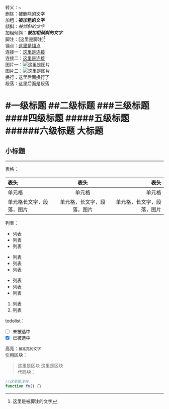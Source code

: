 转义：\~  
删除：~~被删除的文字~~  
加粗：**被加粗的文字**  
倾斜：*被倾斜的文字*  
加粗倾斜：***被加粗倾斜的文字***  
脚注：[这里是脚注][^foot]  
锚点：[这里是锚点](#anchor)  
连接一：[这里是连接](http://www.github.com/yandou/)  
连接二：[这里是连接][link]  
图片一：![这里是图片](http://www.github.com/favicon.ico)  
图片二：![这里是图片][img]  
换行：这里后面换行了  
段落：这里后面是段落

#一级标题
##二级标题
###三级标题
####四级标题
#####五级标题
######六级标题
大标题
=  
小标题
-  

---  
表格：

|表头|表头|表头|
|:---|:---:|---:|
|单元格|单元格|单元格|
|单元格长文字，段落，图片|单元格，长文字，段落，图片|单元格，长文字，段落，图片|  

列表：  
- 列表
- 列表
- 列表

* 列表
* 列表
* 列表

+ 列表
+ 列表
+ 列表

1. 列表
2. 列表

todolist：  
- [ ] 未被选中
- [x] 已被选中

高亮：`被高亮的文字`  
引用区块：  
> 这里是区块
> 这里是区块  
代码块：
```javascript
//这里是注释
function fn() {}
```



<div id="anchor"></div>

[img]: http://www.github.com/favicon.ico
[link]: http://www.github.com/yandou/
[^foot]: 这里是被脚注的文字
